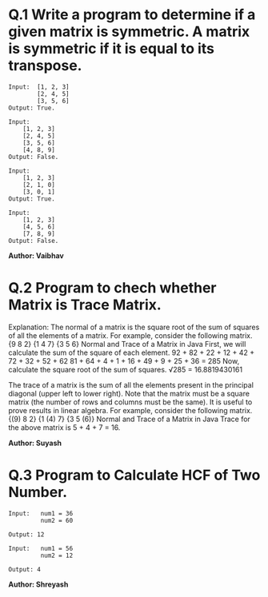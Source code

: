 # Q.1 Write a program to determine if a given matrix is symmetric. A matrix is symmetric if it is equal to its transpose.
```
Input:  [1, 2, 3]
        [2, 4, 5]
        [3, 5, 6]
Output: True.

Input:
    [1, 2, 3]
    [2, 4, 5]
    [3, 5, 6]
    [4, 8, 9]
Output: False.

Input:
    [1, 2, 3]
    [2, 1, 0]
    [3, 0, 1]
Output: True.

Input: 
    [1, 2, 3]
    [4, 5, 6]
    [7, 8, 9]
Output: False.
```
**Author: Vaibhav**

# Q.2 Program to chech whether Matrix is Trace Matrix.
Explanation:
The normal of a matrix is the square root of the sum of squares of all the elements of a matrix. For example, consider the following matrix.
        {9  8  2}
        {1  4  7}
        {3  5  6}
Normal and Trace of a Matrix in Java
First, we will calculate the sum of the square of each element.
92 + 82 + 22 + 12 + 42 + 72 + 32 + 52 + 62
81 + 64 + 4 + 1 + 16 + 49 + 9 + 25 + 36 = 285
Now, calculate the square root of the sum of squares.
√285 = 16.8819430161

The trace of a matrix is the sum of all the elements present in the principal diagonal (upper left to lower right). Note that the matrix must be a square matrix (the number of rows and columns must be the same). It is useful to prove results in linear algebra. For example, consider the following matrix.
        {(9)  8   2}
        {1   (4)  7}
        {3    5  (6)}
Normal and Trace of a Matrix in Java
Trace for the above matrix is 5 + 4 + 7 = 16.

**Author: Suyash**

# Q.3 Program to Calculate HCF of Two Number.
``` 
Input:   num1 = 36
         num2 = 60

Output: 12

Input:   num1 = 56
         num2 = 12

Output: 4

```

**Author: Shreyash**



